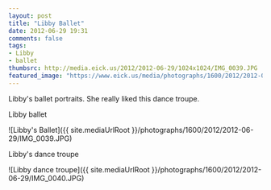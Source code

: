 ```yaml
---
layout: post
title: "Libby Ballet"
date: 2012-06-29 19:31
comments: false
tags: 
- Libby
- ballet
thumbsrc: http://media.eick.us/2012/2012-06-29/1024x1024/IMG_0039.JPG
featured_image: "https://www.eick.us/media/photographs/1600/2012/2012-06-29/IMG_0039.JPG"
---
```

Libby's ballet portraits.  She really liked this dance troupe.

Libby ballet

![Libby's Ballet]({{ site.mediaUrlRoot }}/photographs/1600/2012/2012-06-29/IMG_0039.JPG)


Libby's dance troupe

![Libby dance troupe]({{ site.mediaUrlRoot }}/photographs/1600/2012/2012-06-29/IMG_0040.JPG)


